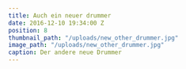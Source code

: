 ```yaml
---
title: Auch ein neuer drummer
date: 2016-12-10 19:34:00 Z
position: 8
thumbnail_path: "/uploads/new_other_drummer.jpg"
image_path: "/uploads/new_other_drummer.jpg"
caption: Der andere neue Drummer
---
```


